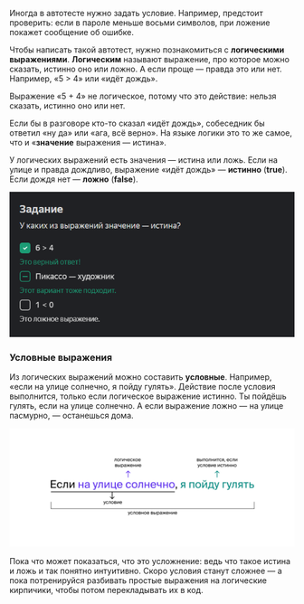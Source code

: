 Иногда в автотесте нужно задать условие. Например, предстоит проверить: если в пароле меньше восьми символов, при
ложение покажет сообщение об ошибке.

Чтобы написать такой автотест, нужно познакомиться с **логическими выражениями**.
**Логическим** называют выражение, про которое можно сказать, истинно оно или ложно. А если проще — правда это или нет. Например, «5 > 4» или «идёт дождь».

Выражение «5 + 4» не логическое, потому что это действие: нельзя сказать, истинно оно или нет.

Если бы в разговоре кто-то сказал «идёт дождь», собеседник бы ответил «ну да» или «ага, всё верно». На языке логики это то же самое, что и «**значение** выражения — истина».

У логических выражений есть значения — истина или ложь. Если на улице и правда дождливо, выражение «идёт дождь» — **истинно** (**true**). Если дождя нет — **ложно** (**false**).

![img.png](img%2Fimg.png)

### Условные выражения

Из логических выражений можно составить **условные**. Например, «если на улице солнечно, я пойду гулять». Действие после условия выполнится, только если логическое выражение истинно. Ты пойдёшь гулять, если на улице солнечно. А если выражение ложно — на улице пасмурно, — останешься дома.

![5_logicalStatementsInto_scheme_ifSunnyGoForWalk.png](img%2F5_logicalStatementsInto_scheme_ifSunnyGoForWalk.png)

Пока что может показаться, что это усложнение: ведь что такое истина и ложь и так понятно интуитивно. Скоро условия станут сложнее — а пока потренируйся разбивать простые выражения на логические кирпичики, чтобы потом перекладывать их в код.